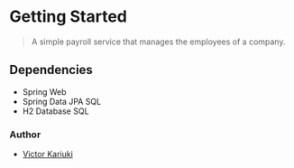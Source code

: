 # Getting Started

> A simple payroll service that manages the employees of a company.

## Dependencies

- Spring Web
- Spring Data JPA SQL
- H2 Database SQL

### Author

- [Victor Kariuki](mailto:karizvic@gmail.com)

